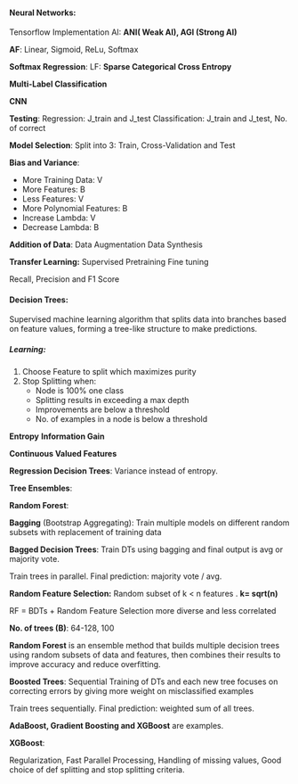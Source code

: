 
#### **Neural Networks**:

Tensorflow Implementation
AI: **ANI( Weak AI), AGI (Strong AI)**

**AF**: Linear, Sigmoid, ReLu, Softmax

**Softmax Regression**:
LF: **Sparse Categorical Cross Entropy**

**Multi-Label Classification**

**CNN**

**Testing**:
Regression: J_train and J_test
Classification: J_train and J_test, No. of correct

**Model Selection**: Split into 3: Train, Cross-Validation and Test

**Bias and Variance**:

- More Training Data: V
- More Features:         B
- Less Features:           V
- More Polynomial Features: B
- Increase Lambda:      V
- Decrease Lambda:     B

**Addition of Data**:
Data Augmentation
Data Synthesis

**Transfer Learning:**
Supervised Pretraining
Fine tuning

Recall, Precision and F1 Score

#### **Decision Trees**:

Supervised machine learning algorithm that splits data into branches based on feature values, forming a tree-like structure to make predictions.
##### **Learning**:

1. Choose Feature to split which maximizes purity
2. Stop Splitting when:
     - Node is 100% one class
     - Splitting results in exceeding a max depth
     - Improvements are below a threshold
     - No. of examples in a node is below a threshold

**Entropy**
**Information Gain**

**Continuous Valued Features**

**Regression Decision Trees**: Variance instead of entropy.

**Tree Ensembles**:

**Random Forest**:

**Bagging** (Bootstrap Aggregating): Train multiple models on different random subsets with replacement of training data

**Bagged Decision Trees**: Train DTs using bagging and final output is avg or majority vote.

Train trees in parallel.
Final prediction: majority vote / avg.

**Random Feature Selection:** Random subset of k < n  features . **k= sqrt(n)**

RF = BDTs + Random Feature Selection
more diverse and less correlated

**No. of trees (B)**: 64-128, 100

**Random Forest** is an ensemble method that builds multiple decision trees using random subsets of data and features, then combines their results to improve accuracy and reduce overfitting.

**Boosted Trees**:
Sequential Training of DTs and each new tree focuses on correcting errors by giving more weight on misclassified examples

Train trees sequentially.
Final prediction: weighted sum of all trees.

**AdaBoost, Gradient Boosting and XGBoost** are examples.

**XGBoost**:

Regularization, Fast Parallel Processing, Handling of missing values, Good choice of def splitting and stop splitting criteria.



